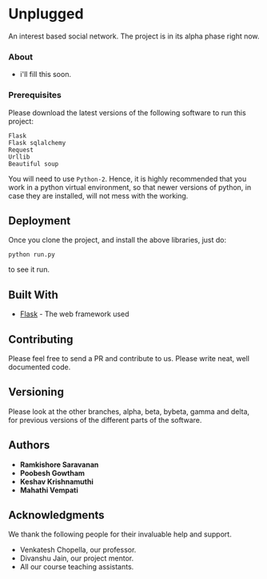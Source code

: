 # Unplugged

An interest based social network. The project is in its alpha phase right now. 

### About
- i'll fill this soon.


### Prerequisites
Please download the latest versions of the following software to run this project:
```
Flask
Flask sqlalchemy
Request
Urllib
Beautiful soup
```
You will need to use ```Python-2```.
Hence, it is highly recommended that you work in a python virtual environment, so that newer versions
of python, in case they are installed, will not mess with the working.

## Deployment

Once you clone the project, and install the above libraries, just do:
```
python run.py
```
to see it run.

## Built With

* [Flask](http://flask.pocoo.org/) - The web framework used


## Contributing

Please feel free to send a PR and contribute to us. 
Please write neat, well documented code.

## Versioning
Please look at the other branches, alpha, beta, bybeta, gamma and delta, for previous versions of the different parts of 
the software.

## Authors

* **Ramkishore Saravanan** 
* **Poobesh Gowtham** 
* **Keshav Krishnamuthi** 
* **Mahathi Vempati** 


## Acknowledgments
We thank the following people for their invaluable help and support.

* Venkatesh Chopella, our professor.
* Divanshu Jain, our project mentor.
* All our course teaching assistants.


